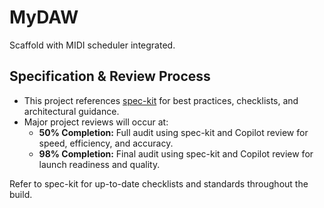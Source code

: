 # MyDAW
Scaffold with MIDI scheduler integrated.

## Specification & Review Process

- This project references [spec-kit](https://github.com/tap919/spec-kit) for best practices, checklists, and architectural guidance.
- Major project reviews will occur at:
	- **50% Completion:** Full audit using spec-kit and Copilot review for speed, efficiency, and accuracy.
	- **98% Completion:** Final audit using spec-kit and Copilot review for launch readiness and quality.

Refer to spec-kit for up-to-date checklists and standards throughout the build.
